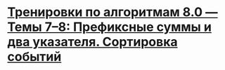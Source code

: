 # [Тренировки по алгоритмам 8.0 — Темы 7–8: Префиксные суммы и два указателя. Сортировка событий](https://contest.yandex.ru/contest/80942/enter)
